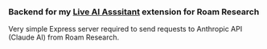 ### Backend for my [Live AI Asssitant](https://github.com/fbgallet/roam-extension-speech-to-roam) extension for Roam Research

Very simple Express server required to send requests to Anthropic API (Claude AI) from Roam Research.
